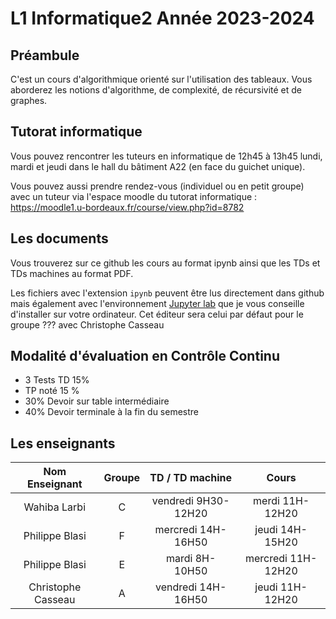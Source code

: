 # L1 Informatique2 Année 2023-2024

## Préambule
C'est un cours d'algorithmique orienté sur l'utilisation des tableaux. Vous aborderez les notions d'algorithme, de complexité, de récursivité et de graphes.

## Tutorat informatique
Vous pouvez rencontrer les tuteurs en informatique de 12h45 à 13h45 lundi, mardi et jeudi dans le hall du bâtiment A22 (en face du guichet unique).

Vous pouvez aussi prendre rendez-vous (individuel ou en petit groupe) avec un tuteur via l'espace moodle du tutorat informatique : https://moodle1.u-bordeaux.fr/course/view.php?id=8782

## Les documents
Vous trouverez sur ce github les cours au format ipynb ainsi que les TDs et TDs machines au format PDF. 

Les fichiers avec l'extension `ipynb` peuvent être lus directement dans github mais également avec l'environnement [Jupyter lab](https://jupyter.org/) que je vous conseille d'installer sur votre ordinateur. Cet éditeur sera celui par défaut pour le groupe ??? avec Christophe Casseau

## Modalité d'évaluation en Contrôle Continu
- 3 Tests TD 15%
- TP noté 15 %
- 30% Devoir sur table intermédiaire
- 40% Devoir terminale à la fin du semestre

## Les enseignants
|Nom Enseignant | Groupe | TD / TD machine | Cours |
|:---------------:|:--------:|:-----------------:|:-------:|
| Wahiba Larbi | C | vendredi 9H30-12H20 | merdi 11H-12H20 |
| Philippe Blasi | F | mercredi 14H-16H50 | jeudi 14H-15H20 |
| Philippe Blasi | E | mardi 8H-10H50 | mercredi 11H-12H20 |
| Christophe Casseau | A | vendredi 14H-16H50 | jeudi 11H-12H20 |

